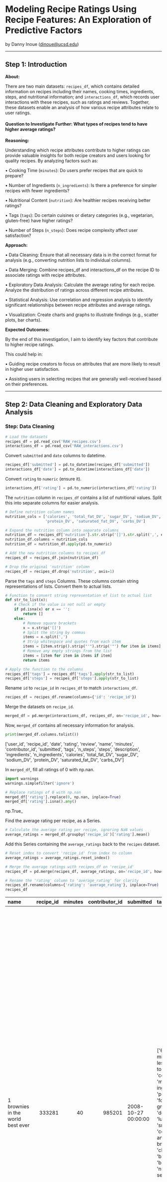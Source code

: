 # Modeling Recipe Ratings Using Recipe Features: An Exploration of Predictive Factors

by Danny Inoue (dinoue@ucsd.edu)

---

## Step 1: Introduction

**About:**

There are two main datasets: `recipes_df`, which contains detailed information on recipes including their names, cooking times, ingredients, steps, and nutritional information; and `interactions_df`, which records user interactions with these recipes, such as ratings and reviews. Together, these datasets enable an analysis of how various recipe attributes relate to user ratings.

#### Question to Investigate Further: What types of recipes tend to have higher average ratings?

**Reasoning:** 

Understanding which recipe attributes contribute to higher ratings can provide valuable insights for both recipe creators and users looking for quality recipes. By analyzing factors such as:

• Cooking Time (`minutes`): Do users prefer recipes that are quick to prepare?

• Number of Ingredients (`n_ingredients`): Is there a preference for simpler recipes with fewer ingredients?

• Nutritional Content (`nutrition`): Are healthier recipes receiving better ratings?

• Tags (`tags`): Do certain cuisines or dietary categories (e.g., vegetarian, gluten-free) have higher ratings?

• Number of Steps (`n_steps`): Does recipe complexity affect user satisfaction?

**Approach:**

• Data Cleaning: Ensure that all necessary data is in the correct format for analysis (e.g., converting nutrition lists to individual columns).

• Data Merging: Combine recipes_df and interactions_df on the recipe ID to associate ratings with recipe attributes.

• Exploratory Data Analysis:
Calculate the average rating for each recipe.
Analyze the distribution of ratings across different recipe attributes.

• Statistical Analysis:
Use correlation and regression analysis to identify significant relationships between recipe attributes and average ratings.

• Visualization:
Create charts and graphs to illustrate findings (e.g., scatter plots, bar charts).

**Expected Outcomes:**

By the end of this investigation, I aim to identify key factors that contribute to higher recipe ratings.

This could help in:

• Guiding recipe creators to focus on attributes that are more likely to result in higher user satisfaction.

• Assisting users in selecting recipes that are generally well-received based on their preferences.

---

## Step 2: Data Cleaning and Exploratory Data Analysis

### Step: Data Cleaning

```py
# Load the datasets
recipes_df = pd.read_csv('RAW_recipes.csv')
interactions_df = pd.read_csv('RAW_interactions.csv')
```

Convert `submitted` and `date` columns to datetime.

```py
recipes_df['submitted'] = pd.to_datetime(recipes_df['submitted'])
interactions_df['date'] = pd.to_datetime(interactions_df['date'])
```

Convert `rating` to `numeric` (ensure it).

```py
interactions_df['rating'] = pd.to_numeric(interactions_df['rating'])
```

The `nutrition` column in `recipes_df` contains a list of nutritional values. Split this into separate columns for easier analysis.

```py
# Define nutrition column names
nutrition_cols = ['calories', 'total_fat_DV', 'sugar_DV', 'sodium_DV', 
                  'protein_DV', 'saturated_fat_DV', 'carbs_DV']

# Expand the nutrition column into separate columns
nutrition_df = recipes_df['nutrition'].str.strip('[]').str.split(',', expand=True)
nutrition_df.columns = nutrition_cols
nutrition_df = nutrition_df.apply(pd.to_numeric)

# Add the new nutrition columns to recipes_df
recipes_df = recipes_df.join(nutrition_df)

# Drop the original 'nutrition' column
recipes_df = recipes_df.drop('nutrition', axis=1)
```

Parse the `tags` and `steps` Columns. These columns contain string representations of lists. Convert them to actual lists.

```py
# Function to convert string representation of list to actual list
def str_to_list(x):
    # Check if the value is not null or empty
    if pd.isna(x) or x == '':
        return []
    else:
        # Remove square brackets
        x = x.strip('[]')
        # Split the string by commas
        items = x.split(',')
        # Strip whitespace and quotes from each item
        items = [item.strip().strip("'").strip('"') for item in items]
        # Remove any empty strings from the list
        items = [item for item in items if item]
        return items

# Apply the function to the columns
recipes_df['tags'] = recipes_df['tags'].apply(str_to_list)
recipes_df['steps'] = recipes_df['steps'].apply(str_to_list)
```

Rename `id` to `recipe_id` in `recipes_df` to match `interactions_df`.

```py
recipes_df = recipes_df.rename(columns={'id': 'recipe_id'})
```

Merge the datasets on `recipe_id`.

```py
merged_df = pd.merge(interactions_df, recipes_df, on='recipe_id', how='inner')
```

Now, `merged_df` contains all necessary information for analysis.

```py
print(merged_df.columns.tolist())
```

['user_id', 'recipe_id', 'date', 'rating', 'review', 'name', 'minutes', 'contributor_id', 'submitted', 'tags', 'n_steps', 'steps', 'description', 'ingredients', 'n_ingredients', 'calories', 'total_fat_DV', 'sugar_DV', 'sodium_DV', 'protein_DV', 'saturated_fat_DV', 'carbs_DV']

In `merged_df`, fill all ratings of 0 with np.nan.

```py
import warnings
warnings.simplefilter('ignore')

# Replace ratings of 0 with np.nan
merged_df['rating'].replace(0, np.nan, inplace=True)
merged_df['rating'].isna().any()
```

np.True_

Find the average rating per recipe, as a Series.

```py
# Calculate the average rating per recipe, ignoring NaN values
average_ratings = merged_df.groupby('recipe_id')['rating'].mean()
```

Add this Series containing the `average_ratings` back to the `recipes` dataset.

```py
# Reset index to convert 'recipe_id' from index to column
average_ratings = average_ratings.reset_index()

# Merge the average ratings with recipes_df on 'recipe_id'
recipes_df = pd.merge(recipes_df, average_ratings, on='recipe_id', how='left')

# Rename the 'rating' column to 'average_rating' for clarity
recipes_df.rename(columns={'rating': 'average_rating'}, inplace=True)
recipes_df
```

| name                                 |   recipe_id |   minutes |   contributor_id | submitted           | tags                                                                                                                                                                                                                                                                                               |   n_steps | steps                                                                                                                                                                                                                                                                                                                                                                                                                                                                                                                                                                                                                                                                                                                                                                                                                                                                                                                                                                                                                                                                                                                                                                                                                                                                                                                                                                                               | description                                                                                                                                                                                                                                                                                                                                                                       | ingredients                                                                                                                                                                                                                             |   n_ingredients |   calories |   total_fat_DV |   sugar_DV |   sodium_DV |   protein_DV |   saturated_fat_DV |   carbs_DV |   average_rating_x | description_missing   |   submitted_year | submitted_before_2010   |   index |   average_rating_y |
|:-------------------------------------|------------:|----------:|-----------------:|:--------------------|:---------------------------------------------------------------------------------------------------------------------------------------------------------------------------------------------------------------------------------------------------------------------------------------------------|----------:|:----------------------------------------------------------------------------------------------------------------------------------------------------------------------------------------------------------------------------------------------------------------------------------------------------------------------------------------------------------------------------------------------------------------------------------------------------------------------------------------------------------------------------------------------------------------------------------------------------------------------------------------------------------------------------------------------------------------------------------------------------------------------------------------------------------------------------------------------------------------------------------------------------------------------------------------------------------------------------------------------------------------------------------------------------------------------------------------------------------------------------------------------------------------------------------------------------------------------------------------------------------------------------------------------------------------------------------------------------------------------------------------------------|:----------------------------------------------------------------------------------------------------------------------------------------------------------------------------------------------------------------------------------------------------------------------------------------------------------------------------------------------------------------------------------|:----------------------------------------------------------------------------------------------------------------------------------------------------------------------------------------------------------------------------------------|----------------:|-----------:|---------------:|-----------:|------------:|-------------:|-------------------:|-----------:|-------------------:|:----------------------|-----------------:|:------------------------|--------:|-------------------:|
| 1 brownies in the world    best ever |      333281 |        40 |           985201 | 2008-10-27 00:00:00 | ['60-minutes-or-less', 'time-to-make', 'course', 'main-ingredient', 'preparation', 'for-large-groups', 'desserts', 'lunch', 'snacks', 'cookies-and-brownies', 'chocolate', 'bar-cookies', 'brownies', 'number-of-servings']                                                                        |        10 | ['heat the oven to 350f and arrange the rack in the middle', 'line an 8-by-8-inch glass baking dish with aluminum foil', 'combine chocolate and butter in a medium saucepan and cook over medium-low heat', 'stirring frequently', 'until evenly melted', 'remove from heat and let cool to room temperature', 'combine eggs', 'sugar', 'cocoa powder', 'vanilla extract', 'espresso', 'and salt in a large bowl and briefly stir until just evenly incorporated', 'add cooled chocolate and mix until uniform in color', 'add flour and stir until just incorporated', 'transfer batter to the prepared baking dish', 'bake until a tester inserted in the center of the brownies comes out clean', 'about 25 to 30 minutes', 'remove from the oven and cool completely before cutting']                                                                                                                                                                                                                                                                                                                                                                                                                                                                                                                                                                                                           | these are the most; chocolatey, moist, rich, dense, fudgy, delicious brownies that you'll ever make.....sereiously! there's no doubt that these will be your fav brownies ever for you can add things to them or make them plain.....either way they're pure heaven!                                                                                                              | ['bittersweet chocolate', 'unsalted butter', 'eggs', 'granulated sugar', 'unsweetened cocoa powder', 'vanilla extract', 'brewed espresso', 'kosher salt', 'all-purpose flour']                                                          |               9 |      138.4 |             10 |         50 |           3 |            3 |                 19 |          6 |                  4 | False                 |             2008 | True                    |  127796 |                  4 |
| 1 in canada chocolate chip cookies   |      453467 |        45 |          1848091 | 2011-04-11 00:00:00 | ['60-minutes-or-less', 'time-to-make', 'cuisine', 'preparation', 'north-american', 'for-large-groups', 'canadian', 'british-columbian', 'number-of-servings']                                                                                                                                      |        12 | ['pre-heat oven the 350 degrees f', 'in a mixing bowl', 'sift together the flours and baking powder', 'set aside', 'in another mixing bowl', 'blend together the sugars', 'margarine', 'and salt until light and fluffy', 'add the eggs', 'water', 'and vanilla to the margarine / sugar mixture and mix together until well combined', 'add in the flour mixture to the wet ingredients and blend until combined', 'scrape down the sides of the bowl and add the chocolate chips', 'mix until combined', 'scrape down the sides to the bowl again', 'using an ice cream scoop', 'scoop evenly rounded balls of dough and place of cookie sheet about 1 - 2 inches apart to allow for spreading during baking', 'bake for 10 - 15 minutes or until golden brown on the outside and soft & chewy in the center', 'serve hot and enjoy !']                                                                                                                                                                                                                                                                                                                                                                                                                                                                                                                                                           | this is the recipe that we use at my school cafeteria for chocolate chip cookies. they must be the best chocolate chip cookies i have ever had! if you don't have margarine or don't like it, then just use butter (softened) instead.                                                                                                                                            | ['white sugar', 'brown sugar', 'salt', 'margarine', 'eggs', 'vanilla', 'water', 'all-purpose flour', 'whole wheat flour', 'baking soda', 'chocolate chips']                                                                             |              11 |      595.1 |             46 |        211 |          22 |           13 |                 51 |         26 |                  5 | False                 |             2011 | False                   |  169423 |                  5 |
| 412 broccoli casserole               |      306168 |        40 |            50969 | 2008-05-30 00:00:00 | ['60-minutes-or-less', 'time-to-make', 'course', 'main-ingredient', 'preparation', 'side-dishes', 'vegetables', 'easy', 'beginner-cook', 'broccoli']                                                                                                                                               |         6 | ['preheat oven to 350 degrees', 'spray a 2 quart baking dish with cooking spray', 'set aside', 'in a large bowl mix together broccoli', 'soup', 'one cup of cheese', 'garlic powder', 'pepper', 'salt', 'milk', '1 cup of french onions', 'and soy sauce', 'pour into baking dish', 'sprinkle remaining cheese over top', 'bake for 25 minutes or until cheese is lightly browned', 'sprinkle with rest of french fried onions and bake until onions are browned and cheese is bubbly', 'about 10 more minutes']                                                                                                                                                                                                                                                                                                                                                                                                                                                                                                                                                                                                                                                                                                                                                                                                                                                                                    | since there are already 411 recipes for broccoli casserole posted to "zaar" ,i decided to call this one  #412 broccoli casserole.i don't think there are any like this one in the database. i based this one on the famous "green bean casserole" from campbell's soup. but i think mine is better since i don't like cream of mushroom soup.submitted to "zaar" on may 28th,2008 | ['frozen broccoli cuts', 'cream of chicken soup', 'sharp cheddar cheese', 'garlic powder', 'ground black pepper', 'salt', 'milk', 'soy sauce', 'french-fried onions']                                                                   |               9 |      194.8 |             20 |          6 |          32 |           22 |                 36 |          3 |                  5 | False                 |             2008 | True                    |  116293 |                  5 |
| millionaire pound cake               |      286009 |       120 |           461724 | 2008-02-12 00:00:00 | ['time-to-make', 'course', 'cuisine', 'preparation', 'occasion', 'north-american', 'desserts', 'american', 'southern-united-states', 'dinner-party', 'holiday-event', 'cakes', 'dietary', 'christmas', 'thanksgiving', 'low-sodium', 'low-in-something', 'taste-mood', 'sweet', '4-hours-or-less'] |         7 | ['freheat the oven to 300 degrees', 'grease a 10-inch tube pan with butter', 'dust the bottom and sides with flour', 'and set aside', 'in a large mixing bowl', 'cream the butter and sugar with an electric mixer and add the eggs one at a time', 'beating after each addition', 'alternately add the flour and milk', 'stirring till the batter is smooth', 'add the two extracts and stir till well blended', 'scrape the batter into the prepared pan and bake till a cake tester or knife blade inserted in the center comes out clean', 'about 1 1 / 2 hours', 'cool the cake in the pan on a rack for 5 minutes', 'then turn it out on the rack to cool completely']                                                                                                                                                                                                                                                                                                                                                                                                                                                                                                                                                                                                                                                                                                                        | why a millionaire pound cake?  because it's super rich!  this scrumptious cake is the pride of an elderly belle from jackson, mississippi.  the recipe comes from "the glory of southern cooking" by james villas.                                                                                                                                                                | ['butter', 'sugar', 'eggs', 'all-purpose flour', 'whole milk', 'pure vanilla extract', 'almond extract']                                                                                                                                |               7 |      878.3 |             63 |        326 |          13 |           20 |                123 |         39 |                  5 | False                 |             2008 | True                    |  107373 |                  5 |
| 2000 meatloaf                        |      475785 |        90 |          2202916 | 2012-03-06 00:00:00 | ['time-to-make', 'course', 'main-ingredient', 'preparation', 'main-dish', 'potatoes', 'vegetables', '4-hours-or-less', 'meatloaf', 'simply-potatoes2']                                                                                                                                             |        17 | ['pan fry bacon', 'and set aside on a paper towel to absorb excess grease', 'mince yellow onion', 'red bell pepper', 'and add to your mixing bowl', 'chop garlic and set aside', 'put 1tbsp olive oil into a saut pan', 'along with chopped garlic', 'teaspoons white pepper and a pinch of kosher salt', 'bring to a medium heat to sweat your garlic', 'preheat oven to 350f', 'coarsely chop your baby spinach add to your heated pan', 'stir frequently for approximately 5 min to wilt', 'add your spinach to the mixing bowl', 'chop your now cooled bacon', 'and add it to the mixing bowl', 'add your meatloaf mix to the bowl', 'with one egg and mix till thoroughly combined', 'add your goat cheese', 'one egg', '1 / 8 tsp white pepper and 1 / 8 tsp of kosher salt and mix till thoroughly combined', 'transfer to a 9x5 meatloaf pan', 'and cook for 60 min or until the internal temperature is at least 160f', 'let stand for 5min', 'melt 1tbsp unsalted butter into a frying pan', 'and cook up to three eggs at a time', 'crack each egg into a separate dish', 'in order to prevent egg shells from reaching the pan', 'then add salt and pepper to taste', 'wait until the egg whites are firm looking', 'but slightly runny on top before flipping your eggs', 'after flipping', 'wait 10~20 seconds before removing each egg and placing it over your slices of meatloaf'] | ready, set, cook! special edition contest entry: a mediterranean flavor inspired meatloaf dish. featuring: simply potatoes - shredded hash browns, egg, bacon, spinach, red bell pepper, and goat cheese.                                                                                                                                                                         | ['meatloaf mixture', 'unsmoked bacon', 'goat cheese', 'unsalted butter', 'eggs', 'baby spinach', 'yellow onion', 'red bell pepper', 'simply potatoes shredded hash browns', 'fresh garlic', 'kosher salt', 'white pepper', 'olive oil'] |              13 |      267   |             30 |         12 |          12 |           29 |                 48 |          2 |                  5 | False                 |             2012 | False                   |  176107 |                  5 |


#### Explanation:

**Resetting Index:**

• We reset the index of average_ratings so that recipe_id becomes a column instead of the index. This is necessary for merging.

**Merging Datasets:**

• We perform a **left merge** of `recipes_df` with `average_ratings` on the `recipe_id` column.

• The `how='left'` parameter ensures that all recipes in `recipes_df` are retained, even if they don't have an average rating (e.g., if they have no ratings in `interactions_df`).

**Renaming Columns:**

• We rename the `rating` column to `average_rating` to distinguish it from individual ratings and clarify that it represents the average.

### Step: Univariate Analysis

Explore the distributions of key variables separately.

```py
# Prepare data
rating_counts = interactions_df['rating'].value_counts().sort_index().reset_index()
rating_counts.columns = ['Rating', 'Count']

# Plot using Plotly Express
fig = px.bar(
    rating_counts,
    x='Rating',
    y='Count',
    title='Distribution of Recipe Ratings'
)
fig.show(renderer='jupyterlab')
```

<iframe 
    src="assets/graph-1.html" 
    width="800"
    height="600"
    frameborder="0"
></iframe>

**Observation:**
This bar chart shows the frequency of each rating value (e.g., from 0 to 5).
We can observe how users rate recipes on average.

**Observation:**
The histogram displays how recipe preparation times are distributed.
We can see whether most recipes are quick to prepare or take longer.

**Observation:**
This histogram shows the complexity of recipes based on the number of steps.
It helps us understand whether recipes tend to be simple or complex.

### Step: Bivariate Analysis

Examine relationships between pairs of variables to identify possible associations.

**Observation:**
This scatter plot helps identify if there's a correlation between preparation time and average rating.
We can look for trends, such as whether quicker recipes tend to have higher ratings.

**Observation:**
This plot examines if the complexity of a recipe (as measured by the number of steps) affects its average rating.
We can see if simpler recipes are rated higher.

### Step: Interesting Aggregates

We'll explore aggregate statistics by grouping and pivoting data.

**Observation:**
We can see which tags are associated with higher-rated recipes. This helps identify popular cuisines or recipe categories.

**Observation:**
This plot shows how the average caloric content of recipes varies with the number of steps.
It can indicate whether more complex recipes tend to be higher or lower in calories.

---

## Step 3: Assessment of Missingness

### Step: NMAR Analysis

In this section, we'll explore whether any missing data in our dataset is **Not Missing At Random (NMAR)**. Recall that NMAR occurs when the probability of missingness is related to the missing values themselves, and not solely to observed data.

The `description` column in the `recipes_df` dataset has a number of missing values.

We need to consider whether the missingness in the description column depends on the missing values themselves.

**Hypothesis:**

• Scenario 1 (NMAR): Recipe authors might omit the description because they believe the description is not necessary due to the simplicity or obviousness of the recipe. Alternatively, they might intentionally leave it blank if they have nothing special to mention about the recipe. In this case, the missingness depends on the content that would have been in the description (i.e., the description itself).

• Scenario 2 (Not NMAR): The missingness could be due to other factors, such as the experience level of the contributor, the time when the recipe was submitted, or whether the recipe is a variation of a common dish.

**Conclusion:**

• Without additional data or domain knowledge, it's plausible that the missingness in `description` is NMAR because the absence of a description might be related to the content that the contributor chose not to provide.

• For example, if a recipe is extremely simple (e.g., boiling eggs), the contributor might skip the description, thinking it's unnecessary. In this case, the missingness depends on the nature of the recipe itself, which is unobserved in the `description` field.

**Hypothesis:**

• Scenario 1 (NMAR): Users might skip writing a review if they had an extremely negative or extremely positive experience that they don't wish to articulate. Alternatively, they might skip the review if they have privacy concerns or time constraints. If the decision to omit the review depends on their feelings about the recipe (which are unobserved), the missingness is NMAR.

• Scenario 2 (Not NMAR): The missingness could depend on other observed factors, such as the rating given (e.g., users who rate 5 stars might be more likely to leave a review).

**Conclusion:**

• It's possible that the missingness in `review` is NMAR because the absence of a review might be directly related to the user's unrecorded opinions or experiences with the recipe.

• For instance, a user who found the recipe perfect might not feel the need to elaborate further, believing the 5-star rating suffices. In this case, the missingness in the `review` column depends on the user's unobserved feelings or experiences with the recipe.

### Step: Missingness Dependency

Analyze the missingness of a selected column and test whether it depends on other columns in the dataset. Use permutation tests to statistically assess these dependencies.

#### Selected Column with Missingness: `description` in `recipes_df`

As previously identified, the `description` column has non-trivial missingness.

**Objective:**

• Find at least one column that the missingness of description depends on.

• Find at least one column that the missingness of description does not depend on.

**Analyzing Dependency on** `n_steps`

**Hypothesis:** 
The missingness of `description` depends on the complexity of the recipe, which can be approximated by the number of steps (`n_steps`). Recipes with fewer steps might be less likely to have a description.

**Permutation Test:**
We'll perform a permutation test to assess whether the missingness of `description` depends on `n_steps`.

**Interpretation:**

• If the p-value is small (e.g., less than 0.05), we reject the null hypothesis that the missingness of `description` is independent of `n_steps`. This suggests that there is a significant dependency.

**Result:**

**Low Missingness in** `description` **:**

• The description column has a very low proportion of missing values (only 0.08%).

• Such a small amount of missing data may not provide sufficient statistical power to detect dependencies through permutation tests.

**Permutation Test Indicates No Significant Dependency:**

• The p-value is greater than the conventional significance level of 0.05.

• Conclusion: We **fail to reject the null hypothesis** that the missingness of `description` is independent of `n_steps`.

• Interpretation: **There is insufficient evidence to suggest that the missingness of the** `description` **column depends on the number of steps in a recipe.**

**Observed Difference in Means:**

• The observed difference in mean `n_steps` between recipes with and without descriptions is approximately −1.

• This suggests that recipes with missing descriptions have, on average, one more step than those with descriptions.

• However, this difference is not statistically significant based on the permutation test.

**Possible Reasons for the Results:**

**Insufficient Data for Missingness Analysis:**

• With only 70 missing descriptions, the sample size for the group with missing data is very small.

• Small sample sizes can lead to high variability and reduced statistical power.

**Random Missingness:**

• The missingness might be **Missing Completely At Random (MCAR)**.

• Since the missingness does not appear to depend on n_steps or potentially other variables, it may be randomly distributed.

#### Testing Dependency Between Missingness of `description` and `submitted` Date

**Hypotheses:**

• **Null Hypothesis**: The missingness of the `description` column is **independent** of the `submitted` date. Any observed difference is due to random chance.

• **Alternative Hypothesis**: The missingness of the `description` column **depends** on the `submitted` date. Recipes submitted in certain time periods are more likely to have missing descriptions.

**Data Preparation:**

**Visualize Missingness Over Time:**

**Interpretation:**

• If the proportion of missing descriptions varies significantly over the years, it suggests that missingness depends on the submission year.

**Defining Groups Based on Submission Year:**

To perform a statistical test, we'll divide the data into two groups:

• Group A: Recipes submitted before a certain year (e.g., 2010).

• Group B: Recipes submitted in or after that year.

**Calculating the Observed Difference:**

**Performing the Permutation Test:**

**Interpretation of Results:**

**Observed Difference:**

• Proportion Missing (Submitted Before 2010): This represents the proportion of recipes submitted before 2010 that have missing descriptions.

• Proportion Missing (Submitted In/After 2010): This represents the proportion of recipes submitted in or after 2010 that have missing descriptions.

• Observed Difference: The difference between the two proportions.

**P-value Interpretation**

• P-value < 0.05: Reject the null hypothesis. There is evidence that the missingness of description depends on the submission date.

• P-value ≥ 0.05: Fail to reject the null hypothesis. There is insufficient evidence to suggest dependency.

Since the p-value is less than the significance level of 0.05, we **reject the null hypothesis**. This provides strong statistical evidence in favor of the alternative hypothesis.

**Conclusion:**

There is significant evidence to suggest that the missingness of the `description` column **depends** on the submission date of the recipes. Specifically, recipes submitted during certain time periods are more likely to have missing descriptions than others.

The missingness of the description column is likely **Missing At Random (MAR)** rather than **Missing Completely At Random (MCAR)**. Since missingness depends on an observed variable (submission date), standard analyses that assume MCAR may not be appropriate.

---

## Step 4: Hypothesis Testing

In this step, we will perform a hypothesis test to determine whether there is a significant difference in average ratings between recipes that take **30 minutes or less** to prepare and those that take **more than 30 minutes**.

#### Null and Alternative Hypotheses:

• **Null Hypothesis**: There is **no difference** in the average rating between recipes that take **30 minutes or less** and recipes that take **more than 30 minutes** to prepare.

• **Alternative Hypothesis**: There is a **difference** in the average rating between recipes that take **30 minutes or less** and recipes that take **more than 30 minutes** to prepare.

#### Test Statistic:

• We will use the **difference in sample means** between the two groups as our test statistic.

#### Significance Level:

• We will use a significance level of **0.05**.

### Step: Data Preparation

Ensure that we have a dataset that includes both recipe information and user ratings.

### Step: Calculate Observed Test Statistic

Compute the mean ratings for each group and calculate the observed difference.

#### Permutation Test:

Perform a permutation test to assess whether the observed difference is statistically significant.

**Steps:**

• Combine All Ratings: Under the null hypothesis, the grouping is arbitrary.

• Shuffle Time Categories: Randomly assign 'short' and 'long' labels to the ratings.

• Recalculate the Difference in Means: For each permutation, compute the difference in mean ratings.

• Repeat: Perform this process multiple times to build a distribution under the null hypothesis.

• Calculate P-value: Determine the proportion of permutations where the absolute permuted difference is greater than or equal to the observed difference.

**Implementation:**

**Visualization:** Plot the distribution of permuted differences and indicate the observed difference.

**Conclusion:**

This suggests that there is a **statistically significant difference** in the average ratings between recipes that take **30 minutes or less** and those that take **more than 30 minutes** to prepare.

**Justification:**

• Choice of Test: We used a permutation test because it makes no assumptions about the distribution of ratings and is appropriate for comparing the means of two independent groups.

• Test Statistic: The difference in sample means is a straightforward and interpretable measure for comparing group averages.

• Significance Level: A 5% significance level is standard in hypothesis testing and balances the risk of Type I and Type II errors.

**Interpretation:**

• Our findings suggest that preparation time is associated with differences in recipe ratings on the platform. Users may have preferences influenced by how long a recipe takes to prepare, which could affect their overall satisfaction and rating of the recipe.

**Note:**

• While the statistical test indicates a significant difference, it does not establish causation. Other factors not accounted for in this analysis may also influence recipe ratings.

---

## Step 5: Framing a Prediction Problem

#### Problem Identification:

We will identify a prediction problem based on our dataset and previous analyses. The goal is to develop a predictive model that estimates a specific outcome using features available in the data.

**Proposed Prediction Problem:** Predicting the Average Rating of Recipes

**Type of Problem:** Regression

#### Justification:

**Relevance to Previous Analysis:**

• In Steps 1-4, we explored factors that might influence recipe ratings, such as preparation time (`minutes`), number of steps (`n_steps`), number of ingredients (`n_ingredients`), and nutritional content.

• Building a model to predict the average rating of recipes aligns with our earlier analyses and maintains a coherent theme throughout the project.

**Practical Importance:**

• For Recipe Creators: Understanding which attributes contribute to higher ratings can help in designing recipes that are more appealing to users.

• For Users: A predictive model can aid in recommending recipes that are likely to be well-received based on their preferences.

**Data Availability:**

We have access to a rich set of features from the recipes_df and interactions_df datasets, including:

• Quantitative Features: Preparation time, number of steps, number of ingredients, nutritional information (calories, protein, fat, etc.).

• Categorical Features: Tags (e.g., cuisine type, dietary preferences), ingredient lists.

• Textual Data: Descriptions and steps (optional, if we choose to incorporate natural language processing techniques).

**Feasibility:**

There is sufficient data to train and validate a regression model.
The target variable (rating) is continuous, making it suitable for regression analysis.

---

## Step 6: Baseline Model

In this step, we'll train a baseline regression model to predict the average rating of recipes using at least two features from our dataset. We'll implement all data preprocessing and model training steps in a single scikit-learn Pipeline.

First, we'll import the required libraries.

### Step: Data Preparation

Assuming that the datasets `recipes_df` and `interactions_df` have been loaded and preprocessed as per previous steps.

### Step: Feature Selection

We'll select at least two features to use in our baseline model:

• **Numerical Features:** `minutes`, `n_ingredients`, `n_steps`, `calories`, `protein_DV`, `carbs_DV`

Our target variable will be `average_rating`.

### Step: Prepare the Data

Prepare the features (`X`) and the target variable (`y`), and check for missing values.

### Step: Split Data into Training and Testing Sets

Split the data into training and testing sets to evaluate the model's ability to generalize to unseen data.

### Step: Create a Pipeline

Create a scikit-learn Pipeline that includes data preprocessing (scaling) and model training.

### Step: Train the Baseline Model

### Step: Evaluate the Model

Evaluate the model's performance on the test set.

#### Interpretation of Results:

• The low R-squared value suggests that the model is not capturing much of the variance in the data. This indicates that our numerical features alone may not be strong predictors of average recipe ratings.

• The baseline model provides a starting point for our predictive task. We can aim to improve performance by incorporating additional features and exploring more complex models in the next steps.

---

## Step 7: Final Model

In this step, we will build a **final model** that improves upon the baseline model we created earlier. 

We will achieve this by:

• **Engineering at least two new features** from the data.

• Implementing all steps in a single **scikit-learn Pipeline**.

• **Performing hyperparameter tuning** to optimize our model's performance.

• Using the **same training and testing datasets** as in the baseline model to ensure a fair comparison.

### Recap of the Baseline Model

Our baseline model used a Linear Regression model with two features:

• `minutes`

• `n_ingredients`

The performance of the baseline model was limited, with low R-squared scores indicating that the model did not capture much variance in the target variable (`rating`).

### Objective

Our goal is to improve the predictive performance by:

• **Engineering new features** that may have a stronger relationship with the target variable.

• **Including categorical variables** by encoding them appropriately.

• **Using a more advanced regression algorithm** that can capture complex patterns.

• **Tuning hyperparameters** to find the optimal model settings.

### Feature Engineering

We will engineer at least two new features:

**Feature 1:** `minutes_per_step`

• Definition: Average time spent per step in the recipe.

• Formula: `minutes_per_step = minutes / n_steps`

• Rationale: This feature captures the complexity or intensity of each step. A lower value may indicate quick, simple steps, while a higher value may indicate more time-consuming steps.

**Feature 2:** `ingredients_per_step`

• Definition: Average number of ingredients used per step.

• Formula: `ingredients_per_step = n_ingredients / n_steps`

• Rationale: This feature reflects the complexity of each step in terms of ingredients used. It may help in understanding how ingredient-heavy each step is.

**Feature 3:** Encoding `tags`

• We will encode the tags column to include categorical information about each recipe.

• Approach: Use one-hot encoding for the most frequent tags.

• Rationale: Tags provide valuable categorical information that may influence ratings (e.g., dietary preferences, cuisine types).

### Data Preparation

We will continue to predict individual `ratings` from `interactions_df`, merged with recipe features from `recipes_df`.

#### Handle Infinite or NaN Values:

• Recipes with `n_steps` equal to zero will result in division by zero.

• Replace infinite values with zero or appropriate value.

### Encoding Categorical Variables

#### Select Most Frequent Tags

• Select the top 20 most frequent tags to reduce dimensionality.

#### Create Dummy Variables for Top Tags

#### Feature Selection

**Our final set of features (X) includes:**

• **Numerical Features:** `minutes`, `n_ingredients`, `n_steps`, `minutes_per_step`, `ingredients_per_step`

• **Categorical Features (Encoded):** Binary features for each of the top 20 tags

The target variable (`y`) is the individual `rating`.

### Split Data into Training and Testing Sets

We will use the same train-test split as in the baseline model for consistency.

#### Using RandomizedSearchCV for Hyperparameter Tuning

**RandomizedSearchCV** is a method provided by scikit-learn that allows you to perform hyperparameter tuning by sampling a fixed number of parameter settings from specified distributions. Instead of exhaustively trying all possible combinations (as in Grid Search), Randomized Search evaluates a random selection of combinations, which can significantly reduce computation time while still exploring a wide range of hyperparameters.

#### Define the Hyperparameter Distributions

Define distributions from which parameter values will be sampled.

#### Set Up RandomizedSearchCV

**Parameters:**

• `n_iter`: The number of parameter settings that are sampled. You can adjust this number based on available resources.

• `random_state`: Ensures reproducibility of results.

#### Interpretation of Results:

The final model is better than the baseline model from Step 6, as evidenced by:

• **Lower MSE and MAE**: Both error metrics have decreased, indicating that your model's predictions are, on average, closer to the actual ratings.

• **Higher R-squared Score**: The increase in R-squared suggests that your model captures slightly more of the variability in the target variable.

However, the improvements are modest. This suggests that while the additional features and hyperparameter tuning have contributed to better performance, the overall impact is limited.

#### Possible Reasons for Limited Improvement:

**Predicting Individual Ratings is Challenging:**

• Subjectivity: User ratings are highly subjective and can vary widely due to personal preferences, mood, or experiences.

• Unobserved Factors: Many factors influencing ratings may not be captured in the dataset (e.g., taste preferences, cooking skills).

**Feature Influence:**

• Weak Predictors: The features engineered may not have a strong enough relationship with the target variable to produce significant improvements.

• Data Limitations: There may be insufficient variability or signal in the features to allow the model to learn better patterns.

**Model Complexity:**

• Marginal Gains from Tuning: Hyperparameter tuning can lead to diminishing returns if the model is already capturing most of the learnable patterns from the data.

#### Conclusion:

While there was a shift from predicting **average ratings** to predicting **individual ratings**, the final model remains closely related to the prediction problem identified in **Step 5**. The change was necessitated by practical considerations, specifically to avoid data leakage and ensure a valid modeling process.

**Key Points of Alignment:**

• Objective Consistency: The core goal of predicting recipe ratings based on features is maintained.

• Methodological Continuity: The regression framework and feature set are consistent with the initial problem statement.

• Insight Generation: The model contributes to understanding how recipe characteristics influence user ratings, fulfilling the intent of Step 5.

**Implications for the Project:**

• Coherent Theme: The project maintains a coherent focus on recipe ratings throughout all steps.

• Practical Application: The final model can be used to estimate how new recipes might be rated by users, providing value to recipe creators and platforms.

• Future Work: The experience highlights the importance of considering data limitations and potential adjustments in predictive modeling.

---

## Step 8: Fairness Analysis

In this step, we will perform a **fairness analysis** of our final model from Step 7. The goal is to investigate whether our model's performance differs between two distinct groups, which could indicate potential biases or unfairness.

#### Defining the Groups
We will analyze the model's performance for recipes categorized as **"easy"** versus those that are **not categorized as "easy"**.

• **Group X ("easy" recipes):** Recipes that have the tag **"easy".**

• **Group Y ("not easy" recipes):** Recipes that do **not** have the tag **"easy".**

**Reason for Choosing These Groups:**

• The **"easy"** tag is a common descriptor that might influence user expectations and ratings.

• It's important to ensure that the model performs equally well for recipes of varying complexity levels.

• Investigating this can reveal whether the model is inadvertently biased against simpler or more complex recipes.

#### Evaluation Metric

Since our model is a **regression model** predicting user ratings, we will use the **Root Mean Squared Error (RMSE)** as our evaluation metric.

• **RMSE** measures the average magnitude of the prediction errors.

• It's appropriate for regression tasks and is sensitive to large errors, making it suitable for fairness analysis.

#### Hypotheses

• **Null Hypothesis:** Our model is fair. The RMSE of the model is the same for "easy" recipes and "not easy" recipes. Any observed difference in RMSE between the two groups is due to random chance.

• **Alternative Hypothesis:** Our model is unfair. The RMSE of the model differs between "easy" recipes and "not easy" recipes. Specifically, the model performs worse for one group compared to the other.

### Implementing the Fairness Analysis

#### Prepare the Test Data

We will use the **test set** from our final model to evaluate performance on unseen data.

#### Identify the Two Groups

#### Make Predictions for Each Group

#### Calculate the Observed RMSE for Each Group

### Permutation Test

#### Combine Residuals and Group Labels

First, we need to compute the residuals (errors) for all test samples.

#### Permutation Procedure

#### Calculate the P-value

#### Visualization

### Interpretation of the Results:

• **Statistical Significance:** 

• Our p-value is less than the conventional significance level of 0.05. 

• Since the p-value is less than 0.05, we **reject the null hypothesis**.

• **Direction of the Difference:** 

• Our result for Observed Difference in RMSE means that the RMSE for "Easy" recipes is lower than the RMSE for "Not Easy" recipes. 

• Implication: **The model performs better (i.e., has lower error) on "Easy" recipes than on "Not Easy" recipes.**

• **Fairness Implications:**

• Model Unfairness: The statistically significant difference in RMSE indicates that the model does not perform equally across the two groups.

• Potential Bias: The model is more accurate for "Easy" recipes. Users interested in "Not Easy" recipes receive less accurate predictions.

• Fairness Concern: This performance disparity suggests a potential fairness issue, as the model favors one group over the other.

#### Notes:

**Permutation Test Validity:**

• The permutation test is appropriate here as it assesses whether the observed difference in RMSE could have occurred by chance under the null hypothesis.

**Statistical Power:**

• Ensure that the sample sizes in both groups are large enough to provide sufficient statistical power.

**Limitations:**

• The fairness analysis is limited to the groups and metric chosen.

• Other forms of bias may exist that are not captured by this analysis.